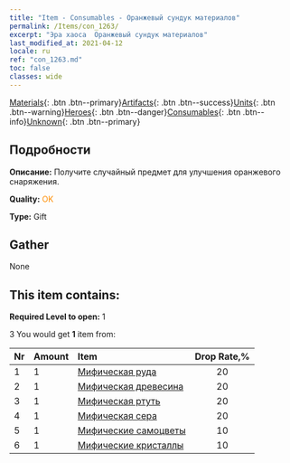 ```yaml
---
title: "Item - Consumables - Оранжевый сундук материалов"
permalink: /Items/con_1263/
excerpt: "Эра хаоса  Оранжевый сундук материалов"
last_modified_at: 2021-04-12
locale: ru
ref: "con_1263.md"
toc: false
classes: wide
---
```

 [Materials](/ru/Items/){: .btn .btn--primary}[Artifacts](/ru/Items/Artifacts/){: .btn .btn--success}[Units](/ru/Items/Units/){: .btn .btn--warning}[Heroes](/ru/Items/Heroes/){: .btn .btn--danger}[Consumables](/ru/Items/Consumables/){: .btn .btn--info}[Unknown](/ru/Items/Unknown/){: .btn .btn--primary}

## Подробности
 **Описание:** Получите случайный предмет для улучшения оранжевого снаряжения.

 **Quality:** <span style="color: #FF8C00">OK</span>

 **Type:** Gift

## Gather

  None

## This item contains:

 **Required Level to open:** 1

 3 You would get **1** item  from:

  | Nr | Amount |     Item    | Drop Rate,% |
  |:---|:-------|:------------|:---------:|
  | 1 | 1 | [Мифическая руда](/ru/Items/mat_61/) | 20 | 
  | 2 | 1 | [Мифическая древесина](/ru/Items/mat_62/) | 20 | 
  | 3 | 1 | [Мифическая ртуть](/ru/Items/mat_63/) | 20 | 
  | 4 | 1 | [Мифическая сера](/ru/Items/mat_64/) | 20 | 
  | 5 | 1 | [Мифические самоцветы](/ru/Items/mat_65/) | 10 | 
  | 6 | 1 | [Мифические кристаллы](/ru/Items/mat_66/) | 10 | 
